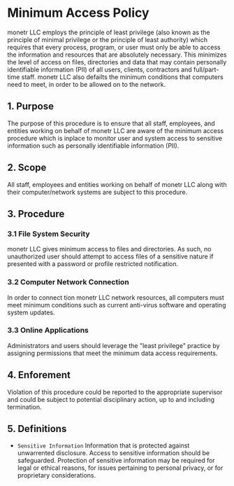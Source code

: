 # Minimum Access Policy

monetr LLC employs the principle of least privilege (also known as the principle of minimal privilege or the principle
of least authority) which requires that every process, program, or user must only be able to access the information and
resources that are absolutely necessary. This minimizes the level of access on files, directories and data that may
contain personally identifiable information (PII) of all users, clients, contractors and full/part-time staff. monetr
LLC also defailts the minimum conditions that computers need to meet, in order to be allowed on to the network.

## 1. Purpose

The purpose of this procedure is to ensure that all staff, employees, and entities working on behalf of monetr LLC are
aware of the minimum access procedure which is inplace to monitor user and system access to sensitive information such
as personally identifiable information (PII).

## 2. Scope

All staff, employees and entities working on behalf of monetr LLC along with their computer/network systems are subject
to this procedure.

## 3. Procedure

### 3.1 File System Security

monetr LLC gives minimum access to files and directories. As such, no unauthorized user should attempt to access files
of a sensitive nature if presented with a password or profile restricted notification.

### 3.2 Computer Network Connection

In order to connect tion monetr LLC network resources, all computers must meet minimum conditions such as current
anti-virus software and operating system updates.

### 3.3 Online Applications

Administrators and users should leverage the "least privilege" practice by assigning permissions that meet the minimum
data access requirements.

## 4. Enforement

Violation of this procedure could be reported to the appropriate supervisor and could be subject to potential
disciplinary action, up to and including termination.

## 5. Definitions

- `Sensitive Information` Information that is protected against unwarrented disclosure. Access to sensitive information
should be safeguarded. Protection of sensitive information may be required for legal or ethical reasons, for issues
pertaining to personal privacy, or for proprietary considerations.



